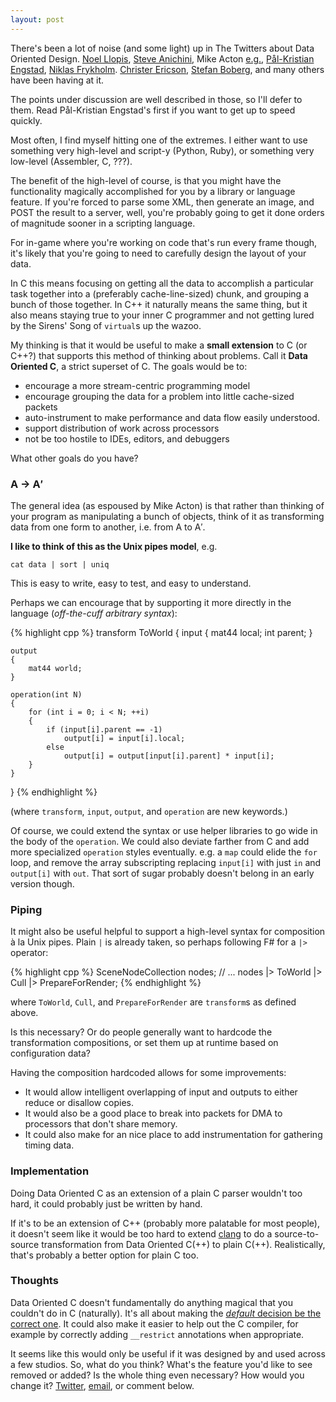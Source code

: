 ```yaml
---
layout: post
---
```


There's been a lot of noise (and some light) up in The Twitters about Data
Oriented Design. [Noel
Llopis](http://solid-angle.blogspot.com/2010/02/musings-on-data-oriented-design.html),
[Steve
Anichini](http://solid-angle.blogspot.com/2010/02/musings-on-data-oriented-design.html),
Mike Acton
[e.g.](http://www.insomniacgames.com/tech/articles/0809/files/concurrency_rabit_hole.pdf),
[P&aring;l-Kristian
Engstad](http://www.google.com/buzz/mrengstad/9L1HaA3NuZS/Recently-the-debate-on-OOD-object-oriented-design),
[Niklas
Frykholm](https://docs.google.com/present/view?id=0AYqySQy4JUK1ZGNzNnZmNWpfMzJkaG5yM3pjZA&hl=en).
[Christer Ericson](http://twitter.com/#!/christerericson), [Stefan
Boberg](http://twitter.com/#!/bionicbeagle), and many others have been
having at it.

The points under discussion are well described in those, so I'll defer
to them. Read P&aring;l-Kristian Engstad's first if you want to get up to speed
quickly.

Most often, I find myself hitting one of the extremes. I either want to
use something very high-level and script-y (Python, Ruby), or something
very low-level (Assembler, C, ???).

The benefit of the high-level of course, is that you might have the
functionality magically accomplished for you by a library or language
feature. If you're forced to parse some XML, then generate an image, and
POST the result to a server, well, you're probably going to get it done
orders of magnitude sooner in a scripting language.

For in-game where you're working on code that's run every frame though,
it's likely that you're going to need to carefully design the layout
of your data.

In C this means focusing on getting all the data to accomplish a
particular task together into a (preferably cache-line-sized) chunk, and
grouping a bunch of those together. In C++ it naturally means the
same thing, but it also means staying true to your inner C programmer
and not getting lured by the Sirens' Song of `virtual`s up the wazoo.

My thinking is that it would be useful to make a **small extension** to
C (or C++?) that supports this method of thinking about problems. Call
it **Data Oriented C**, a strict superset of C. The goals would be to:

- encourage a more stream-centric programming model
- encourage grouping the data for a problem into little cache-sized
packets
- auto-instrument to make performance and data flow easily understood.
- support distribution of work across processors
- not be too hostile to IDEs, editors, and debuggers

What other goals do you have?

### A &rarr; A&prime;

The general idea (as espoused by Mike Acton) is that rather than
thinking of your program as manipulating a bunch of objects, think of it
as transforming data from one form to another, i.e. from A to A&prime;.

**I like to think of this as the Unix pipes model**, e.g.

    cat data | sort | uniq

This is easy to write, easy to test, and easy to understand.

Perhaps we can encourage that by supporting it more directly in the
language (*off-the-cuff arbitrary syntax*):

{% highlight cpp %}
transform ToWorld
{
    input
    {
        mat44 local;
        int parent;
    }

    output
    {
        mat44 world;
    }

    operation(int N)
    {
        for (int i = 0; i < N; ++i)
        {
            if (input[i].parent == -1)
                output[i] = input[i].local;
            else
                output[i] = output[input[i].parent] * input[i];
        }
    }
}
{% endhighlight %}

(where `transform`, `input`, `output`, and `operation` are new keywords.)

Of course, we could extend the syntax or use helper libraries to go wide
in the body of the `operation`. We could also deviate farther from C and
add more specialized `operation` styles eventually. e.g. a `map` could
elide the `for` loop, and remove the array subscripting replacing
`input[i]` with just `in` and `output[i]` with `out`. That sort of sugar
probably doesn't belong in an early version though.

### Piping

It might also be useful helpful to support a high-level syntax for
composition &agrave; la Unix pipes. Plain `|` is already taken, so
perhaps following F# for a `|>` operator:

{% highlight cpp %}
SceneNodeCollection nodes;
// ...
nodes |> ToWorld |> Cull |> PrepareForRender;
{% endhighlight %}

where `ToWorld`, `Cull`, and `PrepareForRender` are `transform`s as
defined above.

Is this necessary? Or do people generally want to hardcode the
transformation compositions, or set them up at runtime based on
configuration data?

Having the composition hardcoded allows for some improvements:

- It would allow intelligent overlapping of input and outputs to either
reduce or disallow copies.
- It would also be a good place to break into packets for DMA to
processors that don't share memory.
- It could also make for an nice place to add instrumentation for
gathering timing data.

### Implementation

Doing Data Oriented C as an extension of a plain C parser wouldn't too
hard, it could probably just be written by hand.

If it's to be an extension of C++ (probably more palatable for most
people), it doesn't seem like it would be too hard to extend
[clang](http://clang.llvm.org/) to do a source-to-source transformation
from Data Oriented C(++) to plain C(++). Realistically, that's probably
a better option for plain C too.

### Thoughts

Data Oriented C doesn't fundamentally do anything magical that you
couldn't do in C (naturally). It's all about making the [*default*
decision be the correct
one](http://nihrecord.od.nih.gov/newsletters/2009/01_23_2009/story3.htm).
It could also make it easier to help out the C compiler, for example by
correctly adding `__restrict` annotations when appropriate.

It seems like this would only be useful if it was designed by and used
across a few studios. So, what do you think? What's the feature you'd
like to see removed or added? Is the whole thing even necessary? How
would you change it? [Twitter](http://twitter.com/#!/sgraham_guid),
[email](mailto:scott.doc@h4ck3r.net), or comment below.
